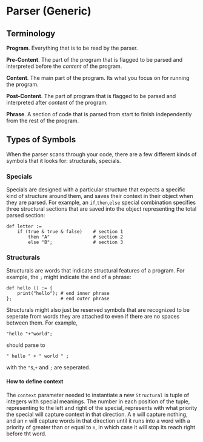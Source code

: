 # Parser (Generic)

## Terminology

**Program**. Everything that is to be read by the parser.

**Pre-Content**. The part of the program that is flagged to be parsed and interpreted before the _content_ of the program.

**Content**. The main part of the program. Its what you focus on for running the program.

**Post-Content**. The part of program that is flagged to be parsed and interpreted after _content_ of the program.

**Phrase**. A section of code that is parsed from start to finish independently from the rest of the program.

## Types of Symbols

When the parser scans through your code, there are a few different kinds of symbols that it looks for: structurals, specials.

### Specials

Specials are designed with a particular structure that expects a specific kind of structure around them, and saves their context in their object when they are parsed. For example, an `if`,`then`,`else` special combination specifies three structural sections that are saved into the object representing the total parsed section:

    def letter :=
        if (true & true & false)    # section 1
            then "A"                # section 2
            else "B";               # section 3

### Structurals

Structurals are words that indicate structural features of a program. For example, the `;` might indicate the end of a phrase:

    def hello () := {
        print("hello"); # end inner phrase
    };                  # end outer phrase

Structurals might also just be reserved symbols that are recognized to be seperate from words they are attached to even if there are no spaces between them. For example,

    "hello "+"world";

should parse to

    " hello " + " world " ;

with the `"`s,`+` and `;` are seperated.

#### How to define context

The `context` parameter needed to instantiate a new `Structural` is tuple of integers with special meanings. The number in each position of the tuple, representing to the left and right of the special, represents with what priority the special will capture context in that direction. A `0` will capture nothing, and an `n` will capture words in that direction until it runs into a word with a priority of greater than or equal to `n`, in which case it will stop its reach right before tht word.